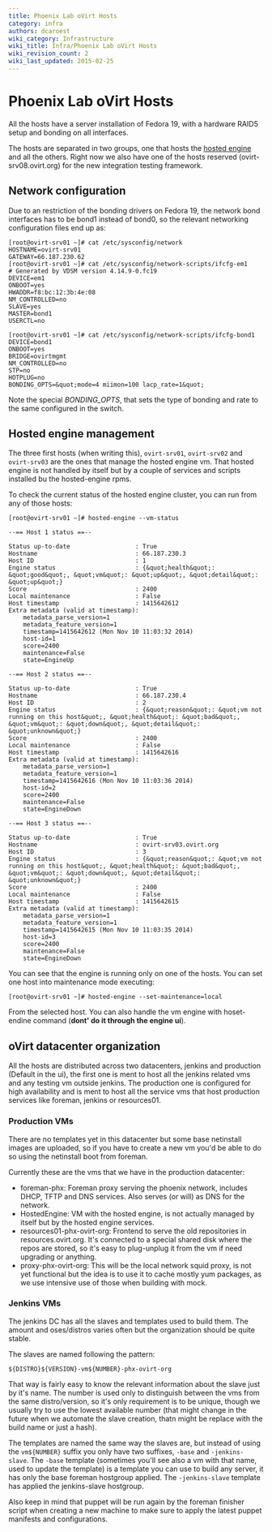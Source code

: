 ```yaml
---
title: Phoenix Lab oVirt Hosts
category: infra
authors: dcaroest
wiki_category: Infrastructure
wiki_title: Infra/Phoenix Lab oVirt Hosts
wiki_revision_count: 2
wiki_last_updated: 2015-02-25
---
```


# Phoenix Lab oVirt Hosts

All the hosts have a server installation of Fedora 19, with a hardware RAID5 setup and bonding on all interfaces.

The hosts are separated in two groups, one that hosts the [hosted engine](Hosted_Engine_Howto) and all the others. Right now we also have one of the hosts reserved (ovirt-srv08.ovirt.org) for the new integration testing framework.

## Network configuration

Due to an restriction of the bonding drivers on Fedora 19, the network bond interfaces has to be bond1 instead of bond0, so the relevant networking configuration files end up as:

    [root@ovirt-srv01 ~]# cat /etc/sysconfig/network
    HOSTNAME=ovirt-srv01
    GATEWAY=66.187.230.62
    [root@ovirt-srv01 ~]# cat /etc/sysconfig/network-scripts/ifcfg-em1
    # Generated by VDSM version 4.14.9-0.fc19
    DEVICE=em1
    ONBOOT=yes
    HWADDR=f8:bc:12:3b:4e:08
    NM_CONTROLLED=no
    SLAVE=yes
    MASTER=bond1
    USERCTL=no

    [root@ovirt-srv01 ~]# cat /etc/sysconfig/network-scripts/ifcfg-bond1
    DEVICE=bond1
    ONBOOT=yes
    BRIDGE=ovirtmgmt
    NM_CONTROLLED=no
    STP=no
    HOTPLUG=no
    BONDING_OPTS=&quot;mode=4 miimon=100 lacp_rate=1&quot;

Note the special *BONDING_OPTS*, that sets the type of bonding and rate to the same configured in the switch.

## Hosted engine management

The three first hosts (when writing this), `ovirt-srv01`, `ovirt-srv02` and `ovirt-srv03` are the ones that manage the hosted engine vm. That hosted engine is not handled by itself but by a couple of services and scripts installed bu the hosted-engine rpms.

To check the current status of the hosted engine cluster, you can run from any of those hosts:

    [root@ovirt-srv01 ~]# hosted-engine --vm-status

    --== Host 1 status ==--

    Status up-to-date                  : True
    Hostname                           : 66.187.230.3
    Host ID                            : 1
    Engine status                      : {&quot;health&quot;: &quot;good&quot;, &quot;vm&quot;: &quot;up&quot;, &quot;detail&quot;: &quot;up&quot;}
    Score                              : 2400
    Local maintenance                  : False
    Host timestamp                     : 1415642612
    Extra metadata (valid at timestamp):
        metadata_parse_version=1
        metadata_feature_version=1
        timestamp=1415642612 (Mon Nov 10 11:03:32 2014)
        host-id=1
        score=2400
        maintenance=False
        state=EngineUp

    --== Host 2 status ==--

    Status up-to-date                  : True
    Hostname                           : 66.187.230.4
    Host ID                            : 2
    Engine status                      : {&quot;reason&quot;: &quot;vm not running on this host&quot;, &quot;health&quot;: &quot;bad&quot;, &quot;vm&quot;: &quot;down&quot;, &quot;detail&quot;: &quot;unknown&quot;}
    Score                              : 2400
    Local maintenance                  : False
    Host timestamp                     : 1415642616
    Extra metadata (valid at timestamp):
        metadata_parse_version=1
        metadata_feature_version=1
        timestamp=1415642616 (Mon Nov 10 11:03:36 2014)
        host-id=2
        score=2400
        maintenance=False
        state=EngineDown

    --== Host 3 status ==--

    Status up-to-date                  : True
    Hostname                           : ovirt-srv03.ovirt.org
    Host ID                            : 3
    Engine status                      : {&quot;reason&quot;: &quot;vm not running on this host&quot;, &quot;health&quot;: &quot;bad&quot;, &quot;vm&quot;: &quot;down&quot;, &quot;detail&quot;: &quot;unknown&quot;}
    Score                              : 2400
    Local maintenance                  : False
    Host timestamp                     : 1415642615
    Extra metadata (valid at timestamp):
        metadata_parse_version=1
        metadata_feature_version=1
        timestamp=1415642615 (Mon Nov 10 11:03:35 2014)
        host-id=3
        score=2400
        maintenance=False
        state=EngineDown

You can see that the engine is running only on one of the hosts. You can set one host into maintenance mode executing:

    [root@ovirt-srv01 ~]# hosted-engine --set-maintenance=local

From the selected host. You can also handle the vm engine with hoset-endine command (**dont' do it through the engine ui**).

## oVirt datacenter organization

All the hosts are distributed across two datacenters, jenkins and production (Default in the ui), the first one is ment to host all the jenkins related vms and any testing vm outside jenkins. The production one is configured for high availability and is ment to host all the service vms that host production services like foreman, jenkins or resources01.

### Production VMs

There are no templates yet in this datacenter but some base netinstall images are uploaded, so if you have to create a new vm you'd be able to do so using the netinstall boot from foreman.

Currently these are the vms that we have in the production datacenter:

*   foreman-phx: Foreman proxy serving the phoenix network, includes DHCP, TFTP and DNS services. Also serves (or will) as DNS for the network.
*   HostedEngine: VM with the hosted engine, is not actually managed by itself but by the hosted engine services.
*   resources01-phx-ovirt-org: Frontend to serve the old repositories in resources.ovirt.org. It's connected to a special shared disk where the repos are stored, so it's easy to plug-unplug it from the vm if need upgrading or anything.
*   proxy-phx-ovirt-org: This will be the local network squid proxy, is not yet functional but the idea is to use it to cache mostly yum packages, as we use intensive use of those when building with mock.

### Jenkins VMs

The jenkins DC has all the slaves and templates used to build them. The amount and oses/distros varies often but the organization should be quite stable.

The slaves are named following the pattern:

    ${DISTRO}${VERSION}-vm${NUMBER}-phx-ovirt-org

That way is fairly easy to know the relevant information about the slave just by it's name. The number is used only to distinguish between the vms from the same distro/version, so it's only requirement is to be unique, though we usually try to use the lowest available number (that might change in the future when we automate the slave creation, thatn might be replace with the build name or just a hash).

The templates are named the same way the slaves are, but instead of using the `vm${NUMBER}` suffix you only have two suffixes, `-base` and `-jenkins-slave`. The `-base` template (sometimes you'll see also a vm with that name, used to update the template) is a template you can use to build any server, it has only the base foreman hostgroup applied. The `-jenkins-slave` template has applied the jenkins-slave hostgroup.

Also keep in mind that puppet will be run again by the foreman finisher script when creating a new machine to make sure to apply the latest puppet manifests and configurations.
